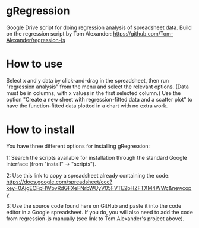 gRegression
===========

Google Drive script for doing regression analysis of spreadsheet data. Build on the regression script by Tom Alexander: https://github.com/Tom-Alexander/regression-js


How to use
==========
Select x and y data by click-and-drag in the spreadsheet, then run "regression analysis" from the menu and select the relevant options. (Data must be in columns, with x values in the first selected column.)
Use the option "Create a new sheet with regression-fitted data and a scatter plot" to have the function-fitted data plotted in a chart with no extra work.


How to install
==============
You have three different options for installing gRegression:

1: Search the scripts available for installation through the standard Google interface (from "install" -> "scripts").

2: Use this link to copy a spreadsheet already containing the code: https://docs.google.com/spreadsheet/ccc?key=0AjgECFpHWbvRdGFXeFNrbWUyV05FVTE2bHZFTXM4WWc&newcopy

3: Use the source code found here on GitHub and paste it into the code editor in a Google spreadsheet. If you do, you will also need to add the code from regression-js manually (see link to Tom Alexander's project above).

